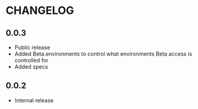# CHANGELOG

## 0.0.3

* Public release
* Added Beta.environments to control what environments Beta access is controlled for
* Added specs

## 0.0.2 

* Internal release